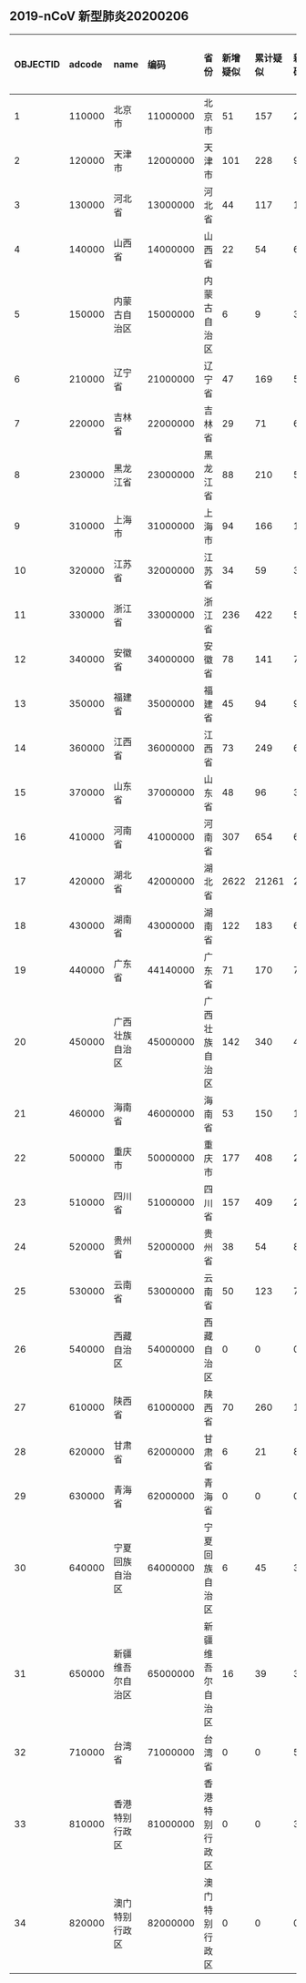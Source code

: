 ## 2019-nCoV 新型肺炎20200206
|OBJECTID|adcode|name|编码|省份|新增疑似|累计疑似|新增确诊|累计确诊|新增死亡|累计死亡|type1|type2|Shape_Length|Shape_Area||:---|:---|:---|:---|:---|:---|:---|:---|:---|:---|:---|:---|:---|:---|:---||1|110000|北京市|11000000|北京市|51|157|23|297|0|1|None|None|7.791988055957414|1.7391013439945038||2|120000|天津市|12000000|天津市|101|228|9|79|0|1|None|None|6.56761331170688|1.2798090601840222||3|130000|河北省|13000000|河北省|44|117|14|171|0|1|None|None|43.05924937022302|19.75568856485794||4|140000|山西省|14000000|山西省|22|54|6|96|0|0|None|None|22.739040243042034|15.989232281120122||5|150000|内蒙古自治区|15000000|内蒙古自治区|6|9|3|49|0|0|None|None|129.04214063312202|128.8856826351968||6|210000|辽宁省|21000000|辽宁省|47|169|5|94|0|0|None|None|28.924995398408235|15.880823107873054||7|220000|吉林省|22000000|吉林省|29|71|6|65|1|1|None|None|36.19528641305088|21.31945845723598||8|230000|黑龙江省|23000000|黑龙江省|88|210|50|277|0|3|None|None|63.587145575516494|54.6714001263124||9|310000|上海市|31000000|上海市|94|166|15|269|0|1|None|None|6.50718040506812|0.7291148367789883||10|320000|江苏省|32000000|江苏省|34|59|35|408|0|0|None|None|23.1597384105639|10.006161827735294||11|330000|浙江省|33000000|浙江省|236|422|52|1006|0|0|None|None|21.650717661964322|9.855202993482473||12|340000|安徽省|34000000|安徽省|78|141|74|665|0|0|None|None|26.298905816178067|13.350318977264505||13|350000|福建省|35000000|福建省|45|94|9|224|0|0|None|None|24.98990269504824|11.221573071393916||14|360000|江西省|36000000|江西省|73|249|61|661|0|0|None|None|24.428570394270007|15.271025546749568||15|370000|山东省|37000000|山东省|48|96|36|379|0|0|None|None|28.185542681962506|15.803268558395285||16|410000|河南省|41000000|河南省|307|654|63|914|1|3|None|None|27.37052248229922|16.131381088163995||17|420000|湖北省|42000000|湖北省|2622|21261|2447|22112|69|618|None|None|31.28070211636066|17.58445001878153||18|430000|湖南省|43000000|湖南省|122|183|61|772|0|0|None|None|31.661880230200726|19.36849652528964||19|440000|广东省|44140000|广东省|71|170|74|1018|1|1|None|None|34.38159706854542|15.985167543602977||20|450000|广西壮族自治区|45000000|广西壮族自治区|142|340|4|172|0|0|None|None|31.035656040794393|21.04853302763118||21|460000|海南省|46000000|海南省|53|150|11|111|1|2|None|None|14.93261544529402|3.3859270432704545||22|500000|重庆市|50000000|重庆市|177|408|22|411|0|2|None|None|23.74482738849844|7.709646471318434||23|510000|四川省|51000000|四川省|157|409|23|344|0|1|None|None|53.68580421259556|45.76975667724359||24|520000|贵州省|52000000|贵州省|38|54|8|77|0|1|None|None|29.749737997890787|16.001778809586497||25|530000|云南省|53000000|云南省|50|123|7|135|0|0|None|None|51.4550868367449|34.27715852268181||26|540000|西藏自治区|54000000|西藏自治区|0|0|0|1|0|0|None|None|70.65248729867406|114.22635582941024||27|610000|陕西省|61000000|陕西省|70|260|11|184|0|0|None|None|35.42429538779733|20.385755736771078||28|620000|甘肃省|62000000|甘肃省|6|21|8|70|0|0|None|None|74.55372891928658|43.65255526142007||29|630000|青海省|62000000|青海省|0|0|0|18|0|0|None|None|56.96203279850042|69.39847930769355||30|640000|宁夏回族自治区|64000000|宁夏回族自治区|6|45|3|43|0|0|None|None|16.537998028984457|5.288977125681047||31|650000|新疆维吾尔自治区|65000000|新疆维吾尔自治区|16|39|3|39|0|0|None|None|80.72368260632543|175.10146009842805||32|710000|台湾省|71000000|台湾省|0|0|5|16|0|0|None|None|9.350549086097068|3.381774533788389||33|810000|香港特别行政区|81000000|香港特别行政区|0|0|3|24|0|1|None|None|1.9714110570471242|0.10906663857198397||34|820000|澳门特别行政区|82000000|澳门特别行政区|0|0|0|10|0|0|None|None|0.25348568866250076|0.0025663046660034097|